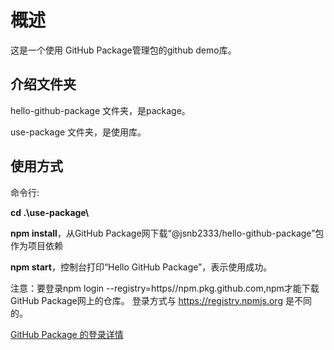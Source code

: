 # 概述
这是一个使用 GitHub Package管理包的github demo库。

## 介绍文件夹
hello-github-package 文件夹，是package。

use-package 文件夹，是使用库。

## 使用方式
命令行:

**cd .\use-package\\**

**npm install**，从GitHub Package网下载“@jsnb2333/hello-github-package”包作为项目依赖

**npm start**，控制台打印“Hello GitHub Package”，表示使用成功。

注意：要登录npm login --registry=https//npm.pkg.github.com,npm才能下载GitHub Package网上的仓库。
登录方式与 https://registry.npmjs.org 是不同的。

[GitHub Package 的登录详情](https://docs.github.com/zh/packages/working-with-a-github-packages-registry/working-with-the-npm-registry)